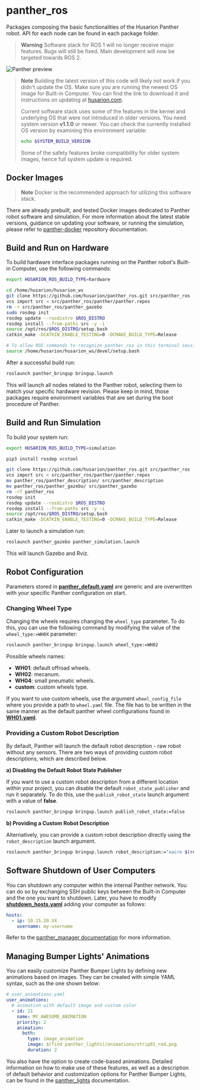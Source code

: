 # panther_ros

Packages composing the basic functionalities of the Husarion Panther robot.
API for each node can be found in each package folder.

> **Warning**
> Software stack for ROS 1 will no longer receive major features. Bugs will still be fixed.
> Main development will now be targeted towards ROS 2.

<picture>
  <source media="(prefers-color-scheme: dark)" srcset="https://github-readme-figures.s3.eu-central-1.amazonaws.com/panther/panther_ros/day_with_lights.png">
  <img alt="Panther preview" src="https://github-readme-figures.s3.eu-central-1.amazonaws.com/panther/panther_ros/day_no_lights.png">
</picture>

> **Note**
> Building the latest version of this code will likely not work if you didn't update the OS. Make sure you are running the newest OS image for Built-in Computer. You can find the link to download it and instructions on updating at [husarion.com](https://husarion.com/manuals/panther/operating-system-reinstallation/#built-in-computer-system-reinstallation).
>
> Current software stack uses some of the features in the kernel and underlying OS that were not introduced in older versions. You need system version **v1.1.0** or newer. You can check the currently installed OS version by examining this environment variable:
> ``` bash
> echo $SYSTEM_BUILD_VERSION
> ```
>
> Some of the safety features broke compatibility for older system images, hence full system update is required.

## Docker Images

> **Note**
>  Docker is the recommended approach for utilizing this software stack.

There are already prebuilt, and tested Docker images dedicated to Panther robot software and simulation. For more information about the latest stable versions, guidance on updating your software, or running the simulation, please refer to [panther-docker](https://github.com/husarion/panther-docker/tree/ros1) repository documentation.

## Build and Run on Hardware

To build hardware interface packages running on the Panther robot's Built-in Computer, use the following commands:
``` bash
export HUSARION_ROS_BUILD_TYPE=hardware

cd /home/husarion/husarion_ws
git clone https://github.com/husarion/panther_ros.git src/panther_ros
vcs import src < src/panther_ros/panther/panther.repos
rm -r src/panther_ros/panther_gazebo
sudo rosdep init
rosdep update --rosdistro $ROS_DISTRO
rosdep install --from-paths src -y -i
source /opt/ros/$ROS_DISTRO/setup.bash
catkin_make -DCATKIN_ENABLE_TESTING=0 -DCMAKE_BUILD_TYPE=Release

# To allow ROS commands to recognize panther_ros in this terminal session
source /home/husarion/husarion_ws/devel/setup.bash
```

After a successful build run:
``` bash
roslaunch panther_bringup bringup.launch
```

This will launch all nodes related to the Panther robot, selecting them to match your specific hardware revision. Please keep in mind, those packages require environment variables that are set during the boot procedure of Panther.

## Build and Run Simulation

To build your system run:
``` bash
export HUSARION_ROS_BUILD_TYPE=simulation

pip3 install rosdep vcstool

git clone https://github.com/husarion/panther_ros.git src/panther_ros
vcs import src < src/panther_ros/panther/panther.repos
mv panther_ros/panther_description/ src/panther_description
mv panther_ros/panther_gazebo/ src/panther_gazebo
rm -rf panther_ros
rosdep init
rosdep update --rosdistro $ROS_DISTRO
rosdep install --from-paths src -y -i
source /opt/ros/$ROS_DISTRO/setup.bash
catkin_make -DCATKIN_ENABLE_TESTING=0 -DCMAKE_BUILD_TYPE=Release
```

Later to launch a simulation run:
``` bash
roslaunch panther_gazebo panther_simulation.launch
```

This will launch Gazebo and Rviz.

## Robot Configuration

Parameters stored in [**panther_default.yaml**](./panther_bringup/config/panther_default.yaml) are generic and are overwritten with your specific Panther configuration on start.

### Changing Wheel Type

Changing the wheels requires changing the `wheel_type` parameter. To do this, you can use the following command by modifying the value of the `wheel_type:=WH0X` parameter:
``` bash
roslaunch panther_bringup bringup.launch wheel_type:=WH02
```

Possible wheels names:
- **WH01**: default offroad wheels.
- **WH02**: mecanum.
- **WH04**: small pneumatic wheels.
- **custom**: custom wheels type.

If you want to use custom wheels, use the argument `wheel_config_file` where you provide a path to `wheel.yaml` file. The file has to be written in the same manner as the default panther wheel configurations found in [**WH01.yaml**](./panther_description/config/WH01.yaml).

### Providing a Custom Robot Description

By default, Panther will launch the default robot description - raw robot without any sensors. There are two ways of providing custom robot descriptions, which are described below.

**a) Disabling the Default Robot State Publisher**

If you want to use a custom robot description from a different location within your project, you can disable the default `robot_state_publisher` and run it separately. To do this, use the `publish_robot_state` launch argument with a value of **false**.

```bash
roslaunch panther_bringup bringup.launch publish_robot_state:=false
```

**b) Providing a Custom Robot Description**

Alternatively, you can provide a custom robot description directly using the `robot_description` launch argument.

```bash
roslaunch panther_bringup bringup.launch robot_description:="xacro $(rospack find my_awesome_package)/urdf/panther.urdf.xacro"
```

## Software Shutdown of User Computers

You can shutdown any computer within the internal Panther network.
You can do so by exchanging SSH public keys between the Built-in Computer and the one you want to shutdown. Later, you have to modify [**shutdown_hosts.yaml**](./panther_bringup/config/shutdown_hosts.yaml) adding your computer as follows:
``` yaml
hosts:
  - ip: 10.15.20.XX
    username: my-username
```
Refer to the [panther_manager documentation](./panther_manager/README.md) for more information.

## Managing Bumper Lights' Animations

You can easily customize Panther Bumper Lights by defining new animations based on images. They can be created with simple YAML syntax, such as the one shown below: 

```yaml
# user_animations.yaml
user_animations:
  # animation with default image and custom color
  - id: 21
    name: MY_AWESOME_ANIMATION
    priority: 2
    animation:
      both:
        type: image_animation
        image: $(find panther_lights)/animations/strip01_red.png
        duration: 2
```

You also have the option to create code-based animations. Detailed information on how to make use of these features, as well as a description of default behavior and customization options for Panther Bumper Lights, can be found in the [panther_lights](./panther_lights/README.md) documentation.

